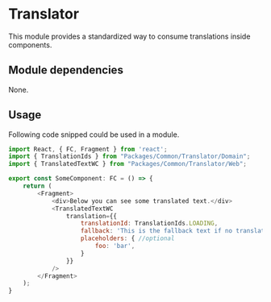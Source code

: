# Translator
This module provides a standardized way to consume translations inside components.

## Module dependencies 
None.

## Usage
Following code snipped could be used in a module.
```javascript
import React, { FC, Fragment } from 'react';
import { TranslationIds } from "Packages/Common/Translator/Domain";
import { TranslatedTextWC } from "Packages/Common/Translator/Web";

export const SomeComponent: FC = () => {
    return (
        <Fragment>
            <div>Below you can see some translated text.</div>
            <TranslatedTextWC
                translation={{
                    translationId: TranslationIds.LOADING,
                    fallback: 'This is the fallback text if no translation was found.', //optional
                    placeholders: { //optional
                        foo: 'bar',
                    }
                }}
            />
        </Fragment>
    );
}
```

